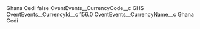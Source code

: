 <?xml version="1.0" encoding="UTF-8"?>
<CustomMetadata xmlns="http://soap.sforce.com/2006/04/metadata" xmlns:xsi="http://www.w3.org/2001/XMLSchema-instance" xmlns:xsd="http://www.w3.org/2001/XMLSchema">
    <label>Ghana Cedi</label>
    <protected>false</protected>
    <values>
        <field>CventEvents__CurrencyCode__c</field>
        <value xsi:type="xsd:string">GHS</value>
    </values>
    <values>
        <field>CventEvents__CurrencyId__c</field>
        <value xsi:type="xsd:double">156.0</value>
    </values>
    <values>
        <field>CventEvents__CurrencyName__c</field>
        <value xsi:type="xsd:string">Ghana Cedi</value>
    </values>
</CustomMetadata>
